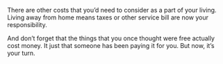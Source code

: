 There are other costs that you’d need to consider as a part of your living. Living away from home means taxes or other service bill are now your responsibility.

And don’t forget that the things that you once thought were free actually cost money. It just that someone has been paying it for you. But now, it’s your turn.